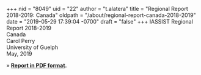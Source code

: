 +++
nid = "8049"
uid = "22"
author = "t.alatera"
title = "Regional Report 2018-2019: Canada"
oldpath = "/about/regional-report-canada-2018-2019"
date = "2019-05-29 17:39:04 -0700"
draft = "false"
+++
IASSIST Regional Report 2018-2019<br />
Canada<br />
Carol Perry<br />
University of Guelph<br />
May, 2019

» **[Report in PDF format](/file/about/canada_regional_report-2018-2019.pdf).**
